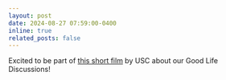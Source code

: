 ```yaml
---
layout: post
date: 2024-08-27 07:59:00-0400
inline: true
related_posts: false
---
```


Excited to be part of [this short film](https://vimeo.com/973150349?share=copy) by USC about our Good Life Discussions!  